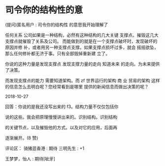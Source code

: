 # 司令你的结构性的意

(提问)匿名用户 : 司令你的结构性 的意思我开始理解了

任何关系 公司如果是一种结构，必然有这种结构的几大关键 支撑点。摧毁这几大支撑点就催毁了关系及公司。 而能做到的就是在一个支撑点破坏时，发现破坏的原因并修 补，或者用另一种支撑点支撑。如果支撑点损坏过多，就会 摇摇欲坠，那么任何修补都无济于事。只有全部毁掉重新建 立了。

你说的这种力量是发现支撑点 发现支撑力量的走向 知道未来 的走向。为未来提供了决策。

而发现支撑点的能力 需要知道架构。而 zf 世界运行的架构 商 业 贸易的架构 这样的信息怎么去明白呢？您经常看到是哪里 提供的新闻信息而做出决策的呢？

2018-10-27

回答：你说的是我还没写出来的 f3。结构力量不仅仅包括你

说的这些。我会把原理慢慢讲出来的。识别结构。识别结构

的关键节点，以及摧毁他的方式。以及对它的应用，后面再

逐渐展开。(8 赞)

评论区： 骑猪逛香港 : 期待 三明先生 : +1

王梦梦，怡人 : 期待[呲牙]